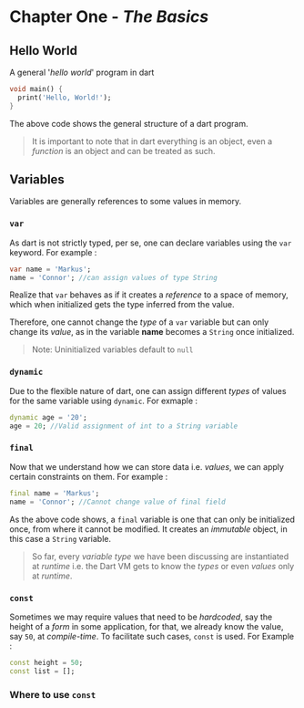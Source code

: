 # Chapter One - *The Basics*

## Hello World

A general '*hello world*' program in dart

```dart
void main() {
  print('Hello, World!');
}
```

The above code shows the general structure of a dart program.

> It is important to note that in dart everything is an object, even a *function* is an object and can be treated as such.

## Variables  

Variables are generally references to some values in memory.

### **`var`**

As dart is not strictly typed, per se, one can declare variables using the `var` keyword. For example :

```dart
var name = 'Markus';
name = 'Connor'; //can assign values of type String
```

Realize that `var` behaves as if it creates a *reference* to a space of memory, which when initialized gets the type inferred from the value.

Therefore, one cannot change the *type* of a `var` variable but can only change its *value*, as in the variable **name** becomes a `String` once initialized.

> Note: Uninitialized variables default to `null`

### **`dynamic`**

Due to the flexible nature of dart, one can assign different *types* of values for the same variable using `dynamic`. For exmaple :

```dart
dynamic age = '20';
age = 20; //Valid assignment of int to a String variable
```

### **`final`**  

Now that we understand how we can store data i.e. *values*, we can apply certain constraints on them. For example :

```dart
final name = 'Markus';
name = 'Connor'; //Cannot change value of final field
```

As the above code shows, a `final` variable is one that can only be initialized once, from where it cannot be modified. It creates an *immutable* object, in this case a `String` variable.

> So far, every *variable type* we have been discussing are instantiated at *runtime* i.e. the Dart VM gets to know the *types* or even *values* only at *runtime*.

### **`const`**

Sometimes we may require values that need to be *hardcoded*, say the height of a *form* in some application, for that, we already know the value, say `50`, at *compile-time*. To facilitate such cases, `const` is used. For Example :

```dart
const height = 50;
const list = [];
```

### Where to use `const`
